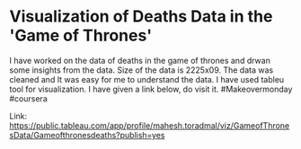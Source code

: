 # Visualization of Deaths Data in the 'Game of Thrones'
I have worked on the data of deaths in the game of thrones and drwan some insights from the data. Size of the data is 2225x09.
The data was cleaned and It was easy for me to understand the data. I have used tableu tool for visualization.
I have given a link below, do visit it.
#Makeovermonday
#coursera

Link: https://public.tableau.com/app/profile/mahesh.toradmal/viz/GameofThronesData/Gameofthronesdeaths?publish=yes
